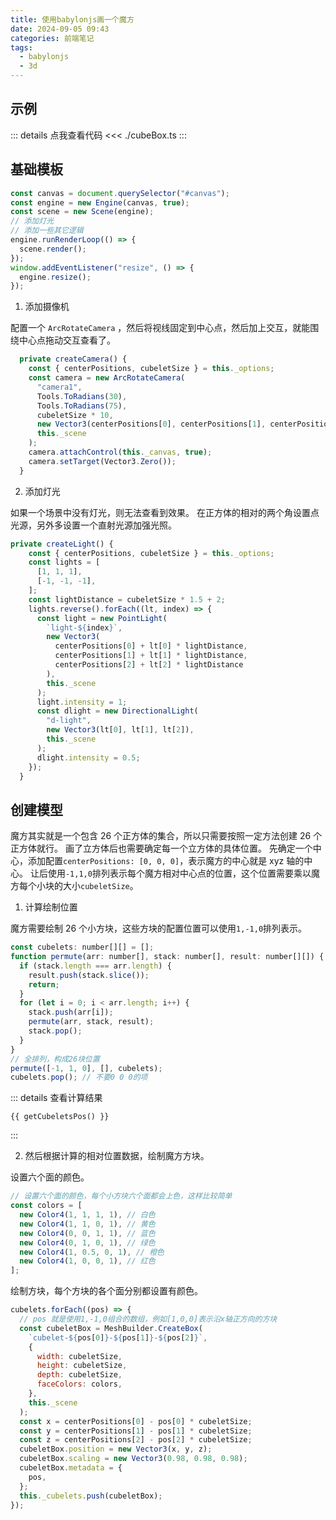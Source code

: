 ```yaml
---
title: 使用babylonjs画一个魔方
date: 2024-09-05 09:43
categories: 前端笔记
tags:
  - babylonjs
  - 3d
---
```


<script setup lang="ts">
import { onMounted } from "vue";
import { renderCube } from './cubeBox.ts'

onMounted(() => {
    renderCube("#canvas1")
})
</script>

## 示例

<canvas id="canvas1" style="height:500px;width:100%;"></canvas>

::: details 点我查看代码
<<< ./cubeBox.ts
:::

## 基础模板

```js
const canvas = document.querySelector("#canvas");
const engine = new Engine(canvas, true);
const scene = new Scene(engine);
// 添加灯光
// 添加一些其它逻辑
engine.runRenderLoop(() => {
  scene.render();
});
window.addEventListener("resize", () => {
  engine.resize();
});
```

1. 添加摄像机

配置一个 `ArcRotateCamera` ，然后将视线固定到中心点，然后加上交互，就能围绕中心点拖动交互查看了。

```js
  private createCamera() {
    const { centerPositions, cubeletSize } = this._options;
    const camera = new ArcRotateCamera(
      "camera1",
      Tools.ToRadians(30),
      Tools.ToRadians(75),
      cubeletSize * 10,
      new Vector3(centerPositions[0], centerPositions[1], centerPositions[2]),
      this._scene
    );
    camera.attachControl(this._canvas, true);
    camera.setTarget(Vector3.Zero());
  }
```

2. 添加灯光

如果一个场景中没有灯光，则无法查看到效果。
在正方体的相对的两个角设置点光源，另外多设置一个直射光源加强光照。

```js
private createLight() {
    const { centerPositions, cubeletSize } = this._options;
    const lights = [
      [1, 1, 1],
      [-1, -1, -1],
    ];
    const lightDistance = cubeletSize * 1.5 + 2;
    lights.reverse().forEach((lt, index) => {
      const light = new PointLight(
        `light-${index}`,
        new Vector3(
          centerPositions[0] + lt[0] * lightDistance,
          centerPositions[1] + lt[1] * lightDistance,
          centerPositions[2] + lt[2] * lightDistance
        ),
        this._scene
      );
      light.intensity = 1;
      const dlight = new DirectionalLight(
        "d-light",
        new Vector3(lt[0], lt[1], lt[2]),
        this._scene
      );
      dlight.intensity = 0.5;
    });
  }
```

## 创建模型

魔方其实就是一个包含 26 个正方体的集合，所以只需要按照一定方法创建 26 个正方体就行。
画了立方体后也需要确定每一个立方体的具体位置。
先确定一个中心，添加配置`centerPositions: [0, 0, 0]`，表示魔方的中心就是 xyz 轴的中心。
让后使用`-1,1,0`排列表示每个魔方相对中心点的位置，这个位置需要乘以魔方每个小块的大小`cubeletSize`。

1. 计算绘制位置

魔方需要绘制 26 个小方块，这些方块的配置位置可以使用`1,-1,0`排列表示。

```js
const cubelets: number[][] = [];
function permute(arr: number[], stack: number[], result: number[][]) {
  if (stack.length === arr.length) {
    result.push(stack.slice());
    return;
  }
  for (let i = 0; i < arr.length; i++) {
    stack.push(arr[i]);
    permute(arr, stack, result);
    stack.pop();
  }
}
// 全排列，构成26块位置
permute([-1, 1, 0], [], cubelets);
cubelets.pop(); // 不要0 0 0的项
```

<script lang="ts">
function getCubeletsPos() {
  const cubelets: number[][] = [];
  function permute(arr: number[], stack: number[], result: number[][]) {
    if (stack.length === arr.length) {
      result.push(stack.slice());
      return;
    }
    for (let i = 0; i < arr.length; i++) {
      stack.push(arr[i]);
      permute(arr, stack, result);
      stack.pop();
    }
  }
  // 全排列，构成26块位置
  permute([-1, 1, 0], [], cubelets);
  cubelets.pop(); // 不要0 0 0的项
  return JSON.stringify(cubelets);
}
</script>

::: details 查看计算结果

```js-vue
{{ getCubeletsPos() }}
```

:::

2. 然后根据计算的相对位置数据，绘制魔方方块。

设置六个面的颜色。

```js
// 设置六个面的颜色，每个小方块六个面都会上色，这样比较简单
const colors = [
  new Color4(1, 1, 1, 1), // 白色
  new Color4(1, 1, 0, 1), // 黄色
  new Color4(0, 0, 1, 1), // 蓝色
  new Color4(0, 1, 0, 1), // 绿色
  new Color4(1, 0.5, 0, 1), // 橙色
  new Color4(1, 0, 0, 1), // 红色
];
```

绘制方块，每个方块的各个面分别都设置有颜色。

```js
cubelets.forEach((pos) => {
  // pos 就是使用1,-1,0组合的数组，例如[1,0,0]表示沿x轴正方向的方块
  const cubeletBox = MeshBuilder.CreateBox(
    `cubelet-${pos[0]}-${pos[1]}-${pos[2]}`,
    {
      width: cubeletSize,
      height: cubeletSize,
      depth: cubeletSize,
      faceColors: colors,
    },
    this._scene
  );
  const x = centerPositions[0] - pos[0] * cubeletSize;
  const y = centerPositions[1] - pos[1] * cubeletSize;
  const z = centerPositions[2] - pos[2] * cubeletSize;
  cubeletBox.position = new Vector3(x, y, z);
  cubeletBox.scaling = new Vector3(0.98, 0.98, 0.98);
  cubeletBox.metadata = {
    pos,
  };
  this._cubelets.push(cubeletBox);
});
```
